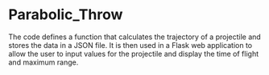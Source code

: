 # Parabolic_Throw
The code defines a function that calculates the trajectory of a projectile and stores the data in a JSON file. It is then used in a Flask web application to allow the user to input values for the projectile and display the time of flight and maximum range.
